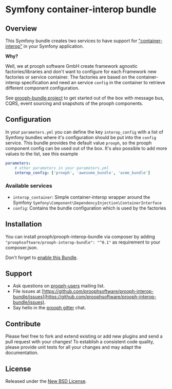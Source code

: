 # Symfony container-interop bundle

## Overview
This Symfony bundle creates two services to have support for 
["container-interop"](https://github.com/container-interop/container-interop) in your Symfony application.

**Why?**

Well, we at prooph software GmbH create framework agnostic factories/libraries and don't want to configure for each
Framework new factories or service container. The factories are based on the container-interop specification and need
an service `config` in the container to retrieve different component configuration.

See [prooph-bundle project](https://github.com/proophsoftware/prooph-bundle "Symfony Bundle for prooph components") 
to get started out of the box with message bus, CQRS, event sourcing and snapshots of the prooph components.

## Configuration
In your `parameters.yml` you can define the key `interop_config` with a list of Symfony bundles where it's configuration
should be put into the `config` service. This bundle provides the default value `prooph`, so the prooph component config
can be used out of the box. It's also possible to add more values to the list, see this example

```yml
parameters:
    # other parameters in your parameters.yml
    interop_config: ['prooph', 'awesome_bundle', 'acme_bundle']
```

### Available services

* `interop_container`: Simple container-interop wrapper around the Symfony `Symfony\Component\DependencyInjection\ContainerInterface`
* `config`: Contains the bundle configuration which is used by the factories

## Installation

You can install prooph/prooph-interop-bundle via composer by adding `"proophsoftware/prooph-interop-bundle": "^0.1"` as requirement to your composer.json.

Don't forget to [enable this Bundle](http://symfony.com/doc/current/cookbook/bundles/installation.html#b-enable-the-bundle "Enable bundle").

## Support

- Ask questions on [prooph-users](https://groups.google.com/forum/?hl=de#!forum/prooph) mailing list.
- File issues at [https://github.com/proophsoftware/prooph-interop-bundle/issues](https://github.com/proophsoftware/prooph-interop-bundle/issues).
- Say hello in the [prooph gitter](https://gitter.im/prooph/improoph) chat.

## Contribute

Please feel free to fork and extend existing or add new plugins and send a pull request with your changes!
To establish a consistent code quality, please provide unit tests for all your changes and may adapt the documentation.

## License

Released under the [New BSD License](LICENSE).
